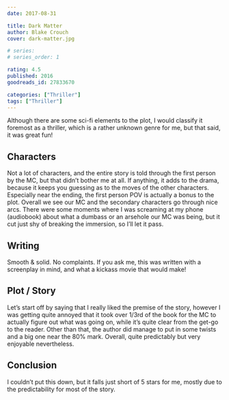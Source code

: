```yaml
---
date: 2017-08-31

title: Dark Matter
author: Blake Crouch
cover: dark-matter.jpg

# series: 
# series_order: 1

rating: 4.5
published: 2016
goodreads_id: 27833670

categories: ["Thriller"]
tags: ["Thriller"]
---
```


Although there are some sci-fi elements to the plot, I would classify it foremost as a thriller, which is a rather unknown genre for me, but that said, it was great fun!

<!--more-->

## Characters

Not a lot of characters, and the entire story is told through the first person by the MC, but that didn’t bother me at all. If anything, it adds to the drama, because it keeps you guessing as to the moves of the other characters. Especially near the ending, the first person POV is actually a bonus to the plot. Overall we see our MC and the secondary characters go through nice arcs. There were some moments where I was screaming at my phone (audiobook) about what a dumbass or an arsehole our MC was being, but it cut just shy of breaking the immersion, so I’ll let it pass.

## Writing

Smooth & solid. No complaints. If you ask me, this was written with a screenplay in mind, and what a kickass movie that would make!

## Plot / Story

Let’s start off by saying that I really liked the premise of the story, however I was getting quite annoyed that it took over 1/3rd of the book for the MC to actually figure out what was going on, while it’s quite clear from the get-go to the reader. Other than that, the author did manage to put in some twists and a big one near the 80% mark. Overall, quite predictably but very enjoyable nevertheless.

## Conclusion

I couldn’t put this down, but it falls just short of 5 stars for me, mostly due to the predictability for most of the story.
